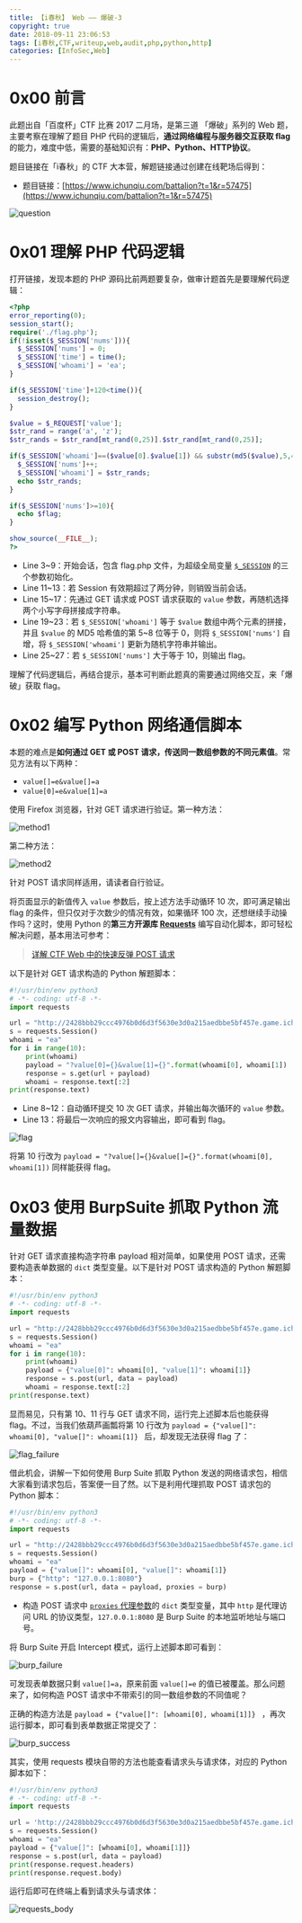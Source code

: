 ```yaml
---
title: 【i春秋】 Web —— 爆破-3
copyright: true
date: 2018-09-11 23:06:53
tags: [i春秋,CTF,writeup,web,audit,php,python,http]
categories: [InfoSec,Web]
---
```


# 0x00 前言

此题出自「百度杯」CTF 比赛 2017 二月场，是第三道 「爆破」系列的 Web 题，主要考察在理解了题目 PHP 代码的逻辑后，**通过网络编程与服务器交互获取 flag** 的能力，难度中低，需要的基础知识有：**PHP、Python、HTTP协议**。

题目链接在「i春秋」的 CTF 大本营，解题链接通过创建在线靶场后得到：

- 题目链接：[https://www.ichunqiu.com/battalion?t=1&r=57475](https://www.ichunqiu.com/battalion?t=1&r=57475)

<!-- more -->

![question](http://oyhh4m1mt.bkt.clouddn.com/i%E6%98%A5%E7%A7%8B_Web_%E7%88%86%E7%A0%B4_3/question.png)

# 0x01 理解 PHP 代码逻辑

打开链接，发现本题的 PHP 源码比前两题要复杂，做审计题首先是要理解代码逻辑：

```php
<?php 
error_reporting(0);
session_start();
require('./flag.php');
if(!isset($_SESSION['nums'])){
  $_SESSION['nums'] = 0;
  $_SESSION['time'] = time();
  $_SESSION['whoami'] = 'ea';
}

if($_SESSION['time']+120<time()){
  session_destroy();
}

$value = $_REQUEST['value'];
$str_rand = range('a', 'z');
$str_rands = $str_rand[mt_rand(0,25)].$str_rand[mt_rand(0,25)];

if($_SESSION['whoami']==($value[0].$value[1]) && substr(md5($value),5,4)==0){
  $_SESSION['nums']++;
  $_SESSION['whoami'] = $str_rands;
  echo $str_rands;
}

if($_SESSION['nums']>=10){
  echo $flag;
}

show_source(__FILE__);
?>
```

- Line 3~9：开始会话，包含 flag.php 文件，为超级全局变量 [`$_SESSION`](http://php.net/manual/en/reserved.variables.session.php) 的三个参数初始化。
- Line 11~13：若 Session 有效期超过了两分钟，则销毁当前会话。
- Line 15~17：先通过 GET 请求或 POST 请求获取的 `value` 参数，再随机选择两个小写字母拼接成字符串。
- Line 19~23：若 `$_SESSION['whoami']` 等于 `$value` 数组中两个元素的拼接，并且 `$value` 的 MD5 哈希值的第 5~8 位等于 0，则将 `$_SESSION['nums']` 自增，将 `$_SESSION['whoami']` 更新为随机字符串并输出。
- Line 25~27：若 `$_SESSION['nums']` 大于等于 10，则输出 flag。

理解了代码逻辑后，再结合提示，基本可判断此题真的需要通过网络交互，来「爆破」获取 flag。

# 0x02 编写 Python 网络通信脚本

本题的难点是**如何通过 GET 或 POST 请求，传送同一数组参数的不同元素值**。常见方法有以下两种：

- `value[]=e&value[]=a`
- `value[0]=e&value[1]=a`

使用 Firefox 浏览器，针对 GET 请求进行验证。第一种方法：

![method1](http://oyhh4m1mt.bkt.clouddn.com/i%E6%98%A5%E7%A7%8B_Web_%E7%88%86%E7%A0%B4_3/method1.png)

第二种方法：

![method2](http://oyhh4m1mt.bkt.clouddn.com/i%E6%98%A5%E7%A7%8B_Web_%E7%88%86%E7%A0%B4_3/method2.png)

针对 POST 请求同样适用，请读者自行验证。

将页面显示的新值传入 `value` 参数后，按上述方法手动循环 10 次，即可满足输出 flag 的条件，但只仅对于次数少的情况有效，如果循环 100 次，还想继续手动操作吗？这时，使用 Python 的**第三方开源库 [Requests](http://www.python-requests.org/en/master/)** 编写自动化脚本，即可轻松解决问题，基本用法可参考：

> [详解 CTF Web 中的快速反弹 POST 请求](https://ciphersaw.github.io/2017/12/16/%E8%AF%A6%E8%A7%A3%20CTF%20Web%20%E4%B8%AD%E7%9A%84%E5%BF%AB%E9%80%9F%E5%8F%8D%E5%BC%B9%20POST%20%E8%AF%B7%E6%B1%82/)

以下是针对 GET 请求构造的 Python 解题脚本：

```python
#!/usr/bin/env python3
# -*- coding: utf-8 -*-
import requests

url = "http://2428bbb29ccc4976b0d6d3f5630e3d0a215aedbbe5bf457e.game.ichunqiu.com/"
s = requests.Session()
whoami = "ea"
for i in range(10):
	print(whoami)
	payload = "?value[0]={}&value[1]={}".format(whoami[0], whoami[1])
	response = s.get(url + payload)
	whoami = response.text[:2]
print(response.text)
```

- Line 8~12：自动循环提交 10 次 GET 请求，并输出每次循环的 `value` 参数。
- Line 13：将最后一次响应的报文内容输出，即可看到 flag。

![flag](http://oyhh4m1mt.bkt.clouddn.com/i%E6%98%A5%E7%A7%8B_Web_%E7%88%86%E7%A0%B4_3/flag.png)

将第 10 行改为 `payload = "?value[]={}&value[]={}".format(whoami[0], whoami[1])` 同样能获得 flag。

# 0x03 使用 BurpSuite 抓取 Python 流量数据

针对 GET 请求直接构造字符串 payload 相对简单，如果使用 POST 请求，还需要构造表单数据的 `dict` 类型变量。以下是针对 POST 请求构造的 Python 解题脚本：

```python
#!/usr/bin/env python3
# -*- coding: utf-8 -*-
import requests

url = "http://2428bbb29ccc4976b0d6d3f5630e3d0a215aedbbe5bf457e.game.ichunqiu.com/"
s = requests.Session()
whoami = "ea"
for i in range(10):
	print(whoami)
	payload = {"value[0]": whoami[0], "value[1]": whoami[1]} 
	response = s.post(url, data = payload)
	whoami = response.text[:2]
print(response.text)
```

显而易见，只有第 10、11 行与 GET 请求不同，运行完上述脚本后也能获得 flag。不过，当我们依葫芦画瓢将第 10 行改为 `payload = {"value[]": whoami[0], "value[]": whoami[1]} ` 后，却发现无法获得 flag 了：

![flag_failure](http://oyhh4m1mt.bkt.clouddn.com/i%E6%98%A5%E7%A7%8B_Web_%E7%88%86%E7%A0%B4_3/flag_failure.png)

借此机会，讲解一下如何使用 Burp Suite 抓取 Python 发送的网络请求包，相信大家看到请求包后，答案便一目了然。以下是利用代理抓取 POST 请求包的 Python 脚本：

```python
#!/usr/bin/env python3
# -*- coding: utf-8 -*-
import requests

url = "http://2428bbb29ccc4976b0d6d3f5630e3d0a215aedbbe5bf457e.game.ichunqiu.com/"
s = requests.Session()
whoami = "ea"
payload = {"value[]": whoami[0], "value[]": whoami[1]} 
burp = {"http": "127.0.0.1:8080"}
response = s.post(url, data = payload, proxies = burp)
```

- 构造 POST 请求中 [`proxies` 代理参数](http://docs.python-requests.org/en/master/user/advanced/#proxies)的 `dict` 类型变量，其中 `http` 是代理访问 URL 的协议类型，`127.0.0.1:8080` 是 Burp Suite 的本地监听地址与端口号。

将 Burp Suite 开启 Intercept 模式，运行上述脚本即可看到：

![burp_failure](http://oyhh4m1mt.bkt.clouddn.com/i%E6%98%A5%E7%A7%8B_Web_%E7%88%86%E7%A0%B4_3/burp_failure.png)

可发现表单数据只剩 `value[]=a`，原来前面 `value[]=e` 的值已被覆盖。那么问题来了，如何构造 POST 请求中不带索引的同一数组参数的不同值呢？

正确的构造方法是 `payload = {"value[]": [whoami[0], whoami[1]]} ` ，再次运行脚本，即可看到表单数据正常提交了：

![burp_success](http://oyhh4m1mt.bkt.clouddn.com/i%E6%98%A5%E7%A7%8B_Web_%E7%88%86%E7%A0%B4_3/burp_success.png)

其实，使用 requests 模块自带的方法也能查看请求头与请求体，对应的 Python 脚本如下：

```python
#!/usr/bin/env python3
# -*- coding: utf-8 -*-
import requests

url = 'http://2428bbb29ccc4976b0d6d3f5630e3d0a215aedbbe5bf457e.game.ichunqiu.com/'
s = requests.Session()
whoami = "ea"
payload = {"value[]": [whoami[0], whoami[1]]} 
response = s.post(url, data = payload)
print(response.request.headers)
print(response.request.body)
```

运行后即可在终端上看到请求头与请求体：

![requests_body](http://oyhh4m1mt.bkt.clouddn.com/i%E6%98%A5%E7%A7%8B_Web_%E7%88%86%E7%A0%B4_3/requests_body.png)